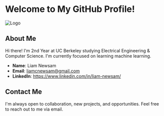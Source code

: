 # Welcome to My GitHub Profile!

![Logo](https://github.com/liamnewsam/liamnewsam/liam_in_rain.jpg)


## About Me
Hi there! I'm 2nd Year at UC Berkeley studying Electrical Engineering & Computer Science. I'm currently focused on learning machine learning. 

- **Name**: Liam Newsam
- **Email**: liamcnewsam@gmail.com
- **LinkedIn**: https://www.linkedin.com/in/liam-newsam/

## Contact Me
I'm always open to collaboration, new projects, and opportunities. Feel free to reach out to me via email.
